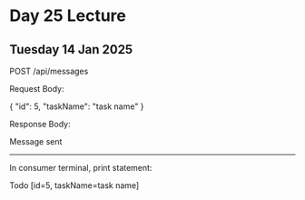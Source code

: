 # Day 25 Lecture 
## Tuesday 14 Jan 2025 

POST /api/messages

Request Body: 

{
  "id": 5,
  "taskName": "task name"
}

Response Body: 

Message sent 

---

In consumer terminal, print statement:

Todo [id=5, taskName=task name]